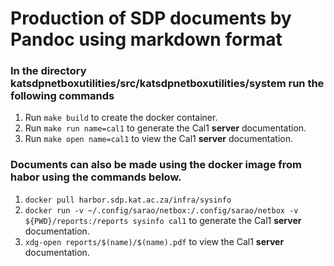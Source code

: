
# Production of SDP documents by Pandoc using markdown format

### In the directory katsdpnetboxutilities/src/katsdpnetboxutilities/system run the following commands
1. Run `make build` to create the docker container.
1. Run `make run name=cal1` to generate the Cal1 **server** documentation.
1. Run `make open name=cal1` to view the Cal1 **server** documentation.

### Documents can also be made using the docker image from habor using the commands below.

1. `docker pull harbor.sdp.kat.ac.za/infra/sysinfo`
1. `docker run -v ~/.config/sarao/netbox:/.config/sarao/netbox -v ${PWD}/reports:/reports sysinfo cal1` to generate the Cal1 **server** documentation.
1. `xdg-open reports/$(name)/$(name).pdf` to view the Cal1 **server** documentation.

